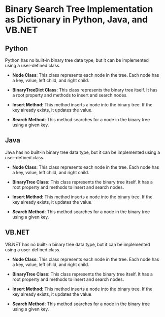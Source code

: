 # Binary Search Tree Implementation as Dictionary in Python, Java, and VB.NET

## Python

Python has no built-in binary tree data type, but it can be implemented using a user-defined class.

- **Node Class**: This class represents each node in the tree. Each node has a key, value, left child, and right child.

- **BinaryTreeDict Class**: This class represents the binary tree itself. It has a root property and methods to insert and search nodes.

- **Insert Method**: This method inserts a node into the binary tree. If the key already exists, it updates the value.

- **Search Method**: This method searches for a node in the binary tree using a given key.

## Java

Java has no built-in binary tree data type, but it can be implemented using a user-defined class.

- **Node Class**: This class represents each node in the tree. Each node has a key, value, left child, and right child.

- **BinaryTree Class**: This class represents the binary tree itself. It has a root property and methods to insert and search nodes.

- **Insert Method**: This method inserts a node into the binary tree. If the key already exists, it updates the value.

- **Search Method**: This method searches for a node in the binary tree using a given key.

## VB.NET

VB.NET has no built-in binary tree data type, but it can be implemented using a user-defined class.

- **Node Class**: This class represents each node in the tree. Each node has a key, value, left child, and right child.

- **BinaryTree Class**: This class represents the binary tree itself. It has a root property and methods to insert and search nodes.

- **Insert Method**: This method inserts a node into the binary tree. If the key already exists, it updates the value.

- **Search Method**: This method searches for a node in the binary tree using a given key.
